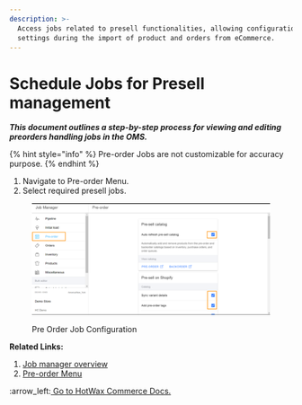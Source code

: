 ```yaml
---
description: >-
  Access jobs related to presell functionalities, allowing configuration of
  settings during the import of product and orders from eCommerce.
---
```


# Schedule Jobs for Presell management

_**This document outlines a step-by-step process for viewing and editing preorders handling jobs in the OMS.**_

{% hint style="info" %}
Pre-order Jobs are not customizable for accuracy purpose.&#x20;
{% endhint %}

1. Navigate to Pre-order Menu.
2. Select required presell jobs.

<figure><img src=".gitbook/assets/Preorder Job Configuration.png" alt=""><figcaption><p>Pre Order Job Configuration</p></figcaption></figure>



**Related Links:**&#x20;

1. [Job manager overview ](http://127.0.0.1:5000/o/l53nGvPQLhOHrKCP9HTG/s/P91x7MsTpa1klnWgdFk0/)
2. &#x20;[Pre-order Menu](http://127.0.0.1:5000/s/UL68ySNsRyZTsiE2qG9g/pre-order-page)



:arrow\_left:[ Go to HotWax Commerce Docs. ](http://127.0.0.1:5000/o/l53nGvPQLhOHrKCP9HTG/s/TefRnbhmBjhScpq172vl/)
